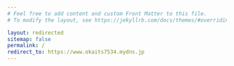 ```yaml
---
# Feel free to add content and custom Front Matter to this file.
# To modify the layout, see https://jekyllrb.com/docs/themes/#overriding-theme-defaults

layout: redirected
sitemap: false
permalink: /
redirect_to: https://www.okaits7534.mydns.jp
---
```

